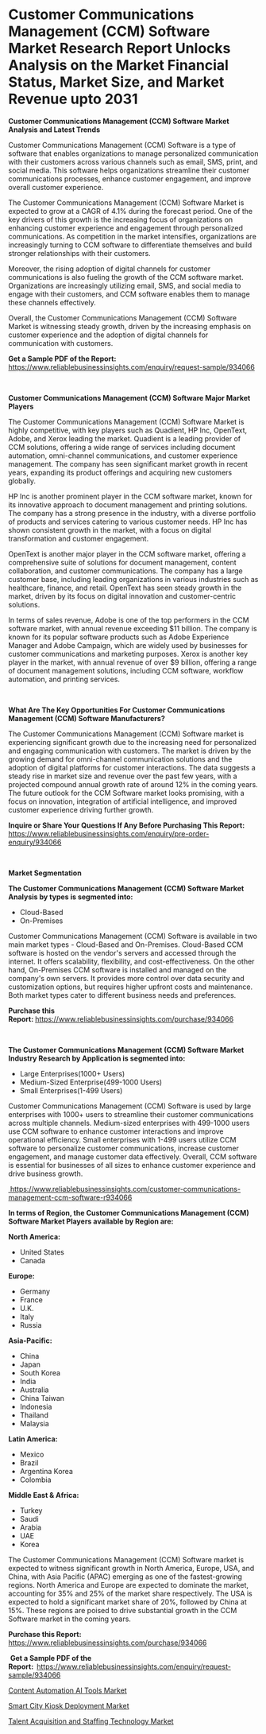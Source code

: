 <p><h1>Customer Communications Management (CCM) Software Market Research Report Unlocks Analysis on the Market Financial Status, Market Size, and Market Revenue upto 2031</h1></p><p><strong>Customer Communications Management (CCM) Software Market Analysis and Latest Trends</strong></p>
<p><p>Customer Communications Management (CCM) Software is a type of software that enables organizations to manage personalized communication with their customers across various channels such as email, SMS, print, and social media. This software helps organizations streamline their customer communications processes, enhance customer engagement, and improve overall customer experience.</p><p>The Customer Communications Management (CCM) Software Market is expected to grow at a CAGR of 4.1% during the forecast period. One of the key drivers of this growth is the increasing focus of organizations on enhancing customer experience and engagement through personalized communications. As competition in the market intensifies, organizations are increasingly turning to CCM software to differentiate themselves and build stronger relationships with their customers.</p><p>Moreover, the rising adoption of digital channels for customer communications is also fueling the growth of the CCM software market. Organizations are increasingly utilizing email, SMS, and social media to engage with their customers, and CCM software enables them to manage these channels effectively.</p><p>Overall, the Customer Communications Management (CCM) Software Market is witnessing steady growth, driven by the increasing emphasis on customer experience and the adoption of digital channels for communication with customers.</p></p>
<p><strong>Get a Sample PDF of the Report:&nbsp;</strong> <a href="https://www.reliablebusinessinsights.com/enquiry/request-sample/934066">https://www.reliablebusinessinsights.com/enquiry/request-sample/934066</a></p>
<p>&nbsp;</p>
<p><strong>Customer Communications Management (CCM) Software Major Market Players</strong></p>
<p><p>The Customer Communications Management (CCM) Software Market is highly competitive, with key players such as Quadient, HP Inc, OpenText, Adobe, and Xerox leading the market. Quadient is a leading provider of CCM solutions, offering a wide range of services including document automation, omni-channel communications, and customer experience management. The company has seen significant market growth in recent years, expanding its product offerings and acquiring new customers globally.</p><p>HP Inc is another prominent player in the CCM software market, known for its innovative approach to document management and printing solutions. The company has a strong presence in the industry, with a diverse portfolio of products and services catering to various customer needs. HP Inc has shown consistent growth in the market, with a focus on digital transformation and customer engagement.</p><p>OpenText is another major player in the CCM software market, offering a comprehensive suite of solutions for document management, content collaboration, and customer communications. The company has a large customer base, including leading organizations in various industries such as healthcare, finance, and retail. OpenText has seen steady growth in the market, driven by its focus on digital innovation and customer-centric solutions.</p><p>In terms of sales revenue, Adobe is one of the top performers in the CCM software market, with annual revenue exceeding $11 billion. The company is known for its popular software products such as Adobe Experience Manager and Adobe Campaign, which are widely used by businesses for customer communications and marketing purposes. Xerox is another key player in the market, with annual revenue of over $9 billion, offering a range of document management solutions, including CCM software, workflow automation, and printing services.</p></p>
<p>&nbsp;</p>
<p><strong>What Are The Key Opportunities For Customer Communications Management (CCM) Software Manufacturers?</strong></p>
<p><p>The Customer Communications Management (CCM) Software market is experiencing significant growth due to the increasing need for personalized and engaging communication with customers. The market is driven by the growing demand for omni-channel communication solutions and the adoption of digital platforms for customer interactions. The data suggests a steady rise in market size and revenue over the past few years, with a projected compound annual growth rate of around 12% in the coming years. The future outlook for the CCM Software market looks promising, with a focus on innovation, integration of artificial intelligence, and improved customer experience driving further growth.</p></p>
<p><strong>Inquire or Share Your Questions If Any Before Purchasing This Report:</strong> <a href="https://www.reliablebusinessinsights.com/enquiry/pre-order-enquiry/934066">https://www.reliablebusinessinsights.com/enquiry/pre-order-enquiry/934066</a></p>
<p>&nbsp;</p>
<p><strong>Market Segmentation</strong></p>
<p><strong>The Customer Communications Management (CCM) Software Market Analysis by types is segmented into:</strong></p>
<p><ul><li>Cloud-Based</li><li>On-Premises</li></ul></p>
<p><p>Customer Communications Management (CCM) Software is available in two main market types - Cloud-Based and On-Premises. Cloud-Based CCM software is hosted on the vendor's servers and accessed through the internet. It offers scalability, flexibility, and cost-effectiveness. On the other hand, On-Premises CCM software is installed and managed on the company's own servers. It provides more control over data security and customization options, but requires higher upfront costs and maintenance. Both market types cater to different business needs and preferences.</p></p>
<p><strong>Purchase this Report:&nbsp;</strong><a href="https://www.reliablebusinessinsights.com/purchase/934066">https://www.reliablebusinessinsights.com/purchase/934066</a></p>
<p>&nbsp;</p>
<p><strong>The Customer Communications Management (CCM) Software Market Industry Research by Application is segmented into:</strong></p>
<p><ul><li>Large Enterprises(1000+ Users)</li><li>Medium-Sized Enterprise(499-1000 Users)</li><li>Small Enterprises(1-499 Users)</li></ul></p>
<p><p>Customer Communications Management (CCM) Software is used by large enterprises with 1000+ users to streamline their customer communications across multiple channels. Medium-sized enterprises with 499-1000 users use CCM software to enhance customer interactions and improve operational efficiency. Small enterprises with 1-499 users utilize CCM software to personalize customer communications, increase customer engagement, and manage customer data effectively. Overall, CCM software is essential for businesses of all sizes to enhance customer experience and drive business growth.</p></p>
<p><a href="https://www.reliablebusinessinsights.com/customer-communications-management-ccm-software-r934066">&nbsp;https://www.reliablebusinessinsights.com/customer-communications-management-ccm-software-r934066</a></p>
<p><strong>In terms of Region, the Customer Communications Management (CCM) Software Market Players available by Region are:</strong></p>
<p>
    <p> <strong> North America: </strong>
        <ul>
            <li>United States</li>
            <li>Canada</li>
        </ul>
        </p> 
    <p> <strong> Europe: </strong>
        <ul>
            <li>Germany</li>
            <li>France</li>
            <li>U.K.</li>
            <li>Italy</li>
            <li>Russia</li>
        </ul>
        </p> 
    <p> <strong> Asia-Pacific: </strong>
        <ul>
            <li>China</li>
            <li>Japan</li>
            <li>South Korea</li>
            <li>India</li>
            <li>Australia</li>
            <li>China Taiwan</li>
            <li>Indonesia</li>
            <li>Thailand</li>
            <li>Malaysia</li>
        </ul>
        </p> 
    <p> <strong> Latin America: </strong>
        <ul>
            <li>Mexico</li>
            <li>Brazil</li>
            <li>Argentina Korea</li>
            <li>Colombia</li>
        </ul>
        </p> 
    <p> <strong> Middle East & Africa: </strong>
        <ul>
            <li>Turkey</li>
            <li>Saudi</li>
            <li>Arabia</li>
            <li>UAE</li>
            <li>Korea</li>
        </ul>
    </p>
    </p>
<p><p>The Customer Communications Management (CCM) Software market is expected to witness significant growth in North America, Europe, USA, and China, with Asia Pacific (APAC) emerging as one of the fastest-growing regions. North America and Europe are expected to dominate the market, accounting for 35% and 25% of the market share respectively. The USA is expected to hold a significant market share of 20%, followed by China at 15%. These regions are poised to drive substantial growth in the CCM Software market in the coming years.</p></p>
<p><strong>Purchase this Report: </strong><a href="https://www.reliablebusinessinsights.com/purchase/934066">https://www.reliablebusinessinsights.com/purchase/934066</a></p>
<p>&nbsp;<strong>Get a Sample PDF of the Report:&nbsp;&nbsp;</strong><a href="https://www.reliablebusinessinsights.com/enquiry/request-sample/934066">https://www.reliablebusinessinsights.com/enquiry/request-sample/934066</a></p>
<p><strong></strong></p>
<p><p><a href="https://github.com/joannesouthgate/Market-Research-Report-List-4/blob/main/content-automation-ai-tools-market.md">Content Automation AI Tools Market</a></p><p><a href="https://github.com/wwwkeltoum/Market-Research-Report-List-4/blob/main/smart-city-kiosk-deployment-market.md">Smart City Kiosk Deployment Market</a></p><p><a href="https://github.com/sofayahoo2023/Market-Research-Report-List-5/blob/main/talent-acquisition-and-staffing-technology-market.md">Talent Acquisition and Staffing Technology Market</a></p></p>